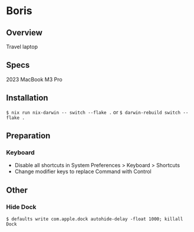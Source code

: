 # Boris

## Overview

Travel laptop

## Specs

2023 MacBook M3 Pro

## Installation

`$ nix run nix-darwin -- switch --flake .`
or
`$ darwin-rebuild switch --flake .`

## Preparation

### Keyboard

- Disable all shortcuts in System Preferences > Keyboard > Shortcuts
- Change modifier keys to replace Command with Control

## Other

### Hide Dock

`$ defaults write com.apple.dock autohide-delay -float 1000; killall Dock`
